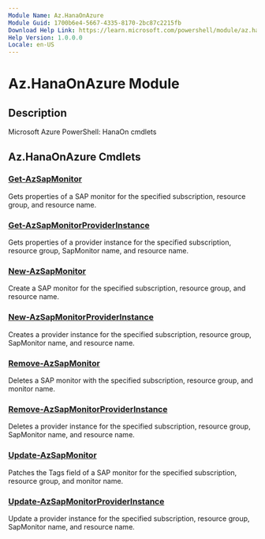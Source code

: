 ```yaml
---
Module Name: Az.HanaOnAzure
Module Guid: 1700b6e4-5667-4335-8170-2bc87c2215fb
Download Help Link: https://learn.microsoft.com/powershell/module/az.hanaonazure
Help Version: 1.0.0.0
Locale: en-US
---
```


# Az.HanaOnAzure Module
## Description
Microsoft Azure PowerShell: HanaOn cmdlets

## Az.HanaOnAzure Cmdlets
### [Get-AzSapMonitor](Get-AzSapMonitor.md)
Gets properties of a SAP monitor for the specified subscription, resource group, and resource name.

### [Get-AzSapMonitorProviderInstance](Get-AzSapMonitorProviderInstance.md)
Gets properties of a provider instance for the specified subscription, resource group, SapMonitor name, and resource name.

### [New-AzSapMonitor](New-AzSapMonitor.md)
Create a SAP monitor for the specified subscription, resource group, and resource name.

### [New-AzSapMonitorProviderInstance](New-AzSapMonitorProviderInstance.md)
Creates a provider instance for the specified subscription, resource group, SapMonitor name, and resource name.

### [Remove-AzSapMonitor](Remove-AzSapMonitor.md)
Deletes a SAP monitor with the specified subscription, resource group, and monitor name.

### [Remove-AzSapMonitorProviderInstance](Remove-AzSapMonitorProviderInstance.md)
Deletes a provider instance for the specified subscription, resource group, SapMonitor name, and resource name.

### [Update-AzSapMonitor](Update-AzSapMonitor.md)
Patches the Tags field of a SAP monitor for the specified subscription, resource group, and monitor name.

### [Update-AzSapMonitorProviderInstance](Update-AzSapMonitorProviderInstance.md)
Update a provider instance for the specified subscription, resource group, SapMonitor name, and resource name.

